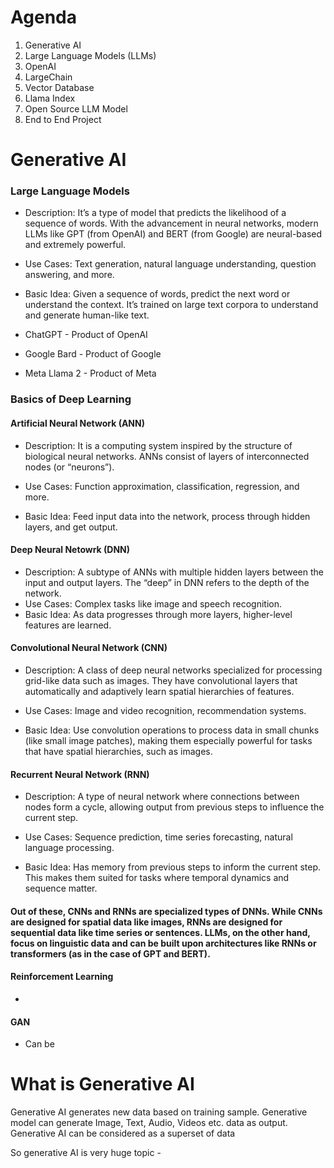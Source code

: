 # Agenda

1. Generative AI
2. Large Language Models (LLMs)
3. OpenAI
4. LargeChain
5. Vector Database
6. Llama Index
7. Open Source LLM Model
8. End to End Project

# Generative AI

### Large Language Models

- Description: It’s a type of model that predicts the likelihood of a sequence of words. With the advancement in neural networks, modern LLMs like GPT (from OpenAI) and BERT (from Google) are neural-based and extremely powerful.
- Use Cases: Text generation, natural language understanding, question answering, and more.
- Basic Idea: Given a sequence of words, predict the next word or understand the context. It’s trained on large text corpora to understand and generate human-like text.

- ChatGPT - Product of OpenAI
- Google Bard - Product of Google
- Meta Llama 2 - Product of Meta

### Basics of Deep Learning

#### Artificial Neural Network (ANN)

- Description: It is a computing system inspired by the structure of biological neural networks. ANNs consist of layers of interconnected nodes (or “neurons”).

- Use Cases: Function approximation, classification, regression, and more.
- Basic Idea: Feed input data into the network, process through hidden layers, and get output.

#### Deep Neural Netowrk (DNN)

- Description: A subtype of ANNs with multiple hidden layers between the input and output layers. The “deep” in DNN refers to the depth of the network.
- Use Cases: Complex tasks like image and speech recognition.
- Basic Idea: As data progresses through more layers, higher-level features are learned.

#### Convolutional Neural Network (CNN)

- Description: A class of deep neural networks specialized for processing grid-like data such as images. They have convolutional layers that automatically and adaptively learn spatial hierarchies of features.

- Use Cases: Image and video recognition, recommendation systems.

- Basic Idea: Use convolution operations to process data in small chunks (like small image patches), making them especially powerful for tasks that have spatial hierarchies, such as images.

#### Recurrent Neural Network (RNN)

- Description: A type of neural network where connections between nodes form a cycle, allowing output from previous steps to influence the current step.

- Use Cases: Sequence prediction, time series forecasting, natural language processing.

- Basic Idea: Has memory from previous steps to inform the current step. This makes them suited for tasks where temporal dynamics and sequence matter.

#### Out of these, CNNs and RNNs are specialized types of DNNs. While CNNs are designed for spatial data like images, RNNs are designed for sequential data like time series or sentences. LLMs, on the other hand, focus on linguistic data and can be built upon architectures like RNNs or transformers (as in the case of GPT and BERT).

#### Reinforcement Learning

- 

#### GAN

- Can be

# What is Generative AI

Generative AI generates new data based on training sample. Generative model can generate Image, Text, Audio, Videos etc. data as output. Generative AI can be considered as a superset of data

So generative AI is very huge topic
    -
